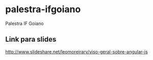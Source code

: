 # palestra-ifgoiano
Palestra IF Goiano

## Link para slides
http://www.slideshare.net/leomoreirarv/viso-geral-sobre-angular-js
